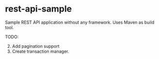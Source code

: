 # rest-api-sample

Sample REST API application without any framework.
Uses Maven as build tool.

TODO:

2. Add pagination support
3. Create transaction manager.
